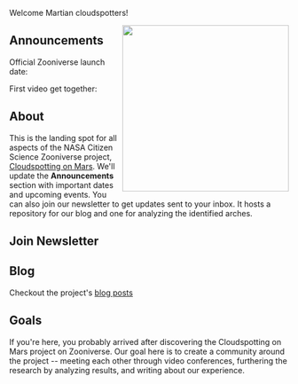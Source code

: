 Welcome Martian cloudspotters!

<img align="right" src="https://github.com/Cloudspotting-on-Mars.png" width="300">

## Announcements
Official Zooniverse launch date:

First video get together: 

## About
This is the landing spot for all aspects of the NASA Citizen Science Zooniverse project, [Cloudspotting on Mars](https://www.zooniverse.org/projects/marek-slipski/cloudspotting-on-mars
). We'll update the **Announcements** section with important dates and upcoming events. You can also join our newsletter to get updates sent to your inbox. It hosts a repository for our blog and one for analyzing the identified arches.

## Join Newsletter

## Blog
Checkout the project's [blog posts](https://cloudspotting-on-mars.github.io)

## Goals
If you're here, you probably arrived after discovering the Cloudspotting on Mars project on Zooniverse. Our goal here is to create a community around the project -- meeting each other through video conferences, furthering the research by analyzing results, and writing about our experience.
